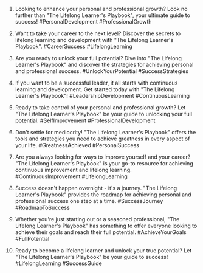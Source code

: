 1. Looking to enhance your personal and professional growth? Look no further than "The Lifelong Learner's Playbook", your ultimate guide to success! #PersonalDevelopment #ProfessionalGrowth

2. Want to take your career to the next level? Discover the secrets to lifelong learning and development with "The Lifelong Learner's Playbook". #CareerSuccess #LifelongLearning

3. Are you ready to unlock your full potential? Dive into "The Lifelong Learner's Playbook" and discover the strategies for achieving personal and professional success. #UnlockYourPotential #SuccessStrategies

4. If you want to be a successful leader, it all starts with continuous learning and development. Get started today with "The Lifelong Learner's Playbook"! #LeadershipDevelopment #ContinuousLearning

5. Ready to take control of your personal and professional growth? Let "The Lifelong Learner's Playbook" be your guide to unlocking your full potential. #SelfImprovement #ProfessionalDevelopment

6. Don't settle for mediocrity! "The Lifelong Learner's Playbook" offers the tools and strategies you need to achieve greatness in every aspect of your life. #GreatnessAchieved #PersonalSuccess

7. Are you always looking for ways to improve yourself and your career? "The Lifelong Learner's Playbook" is your go-to resource for achieving continuous improvement and lifelong learning. #ContinuousImprovement #LifelongLearning

8. Success doesn't happen overnight - it's a journey. "The Lifelong Learner's Playbook" provides the roadmap for achieving personal and professional success one step at a time. #SuccessJourney #RoadmapToSuccess

9. Whether you're just starting out or a seasoned professional, "The Lifelong Learner's Playbook" has something to offer everyone looking to achieve their goals and reach their full potential. #AchieveYourGoals #FullPotential

10. Ready to become a lifelong learner and unlock your true potential? Let "The Lifelong Learner's Playbook" be your guide to success! #LifelongLearning #SuccessGuide

